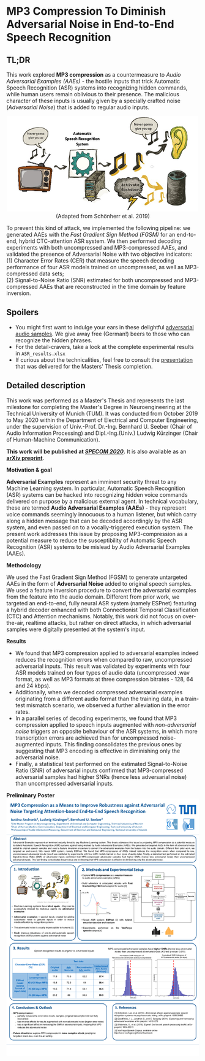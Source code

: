 
# MP3 Compression To Diminish Adversarial Noise in End-to-End Speech Recognition

## TL;DR
This work explored __MP3 compression__ as a countermeasure to _Audio Adversarial Examples (AAEs)_ - the hostile inputs that trick Automatic Speech Recognition (ASR) systems into recognizing hidden commands, while human users remain oblivious to their presence. The malicious character of these inputs is usually given by a specially crafted noise (_Adversarial Noise_) that is added to regular audio inputs.
<p align="center">
  <img src="/ASR_real-life_attack_with_TV.jpg" alt="ASR_attack" width="500px" height="250px"><br>
  (Adapted from Schönherr et al. 2019)
</p>

To prevent this kind of attack, we implemented the following pipeline: we generated AAEs with the _Fast Gradient Sign Method (FGSM)_ for an end-to-end, hybrid CTC-attention ASR system. We then performed decoding experiments with both uncompressed and MP3-compressed AAEs, and validated the presence of Adversarial Noise with two objective indicators: <br>
(1) Character Error Rates (CER) that measure the speech decoding performance of four ASR models trained on uncompressed, as well as MP3-compressed data sets;<br>
(2) Signal-to-Noise Ratio (SNR) estimated for both uncompressed and MP3-compressed AAEs that are reconstructed in the time domain by feature inversion. 

## Spoilers
* You might first want to indulge your ears in these delightful [adversarial audio samples](/audio_samples). We give away free (German!) beers to those who can recognize the hidden phrases. 
* For the detail-cravers, take a look at the complete experimental results in `ASR_results.xlsx`
* If curious about the technicalities, feel free to consult the [presentation](/FINAL_presentation_G-Drive_18.05.2020.pdf) that was delivered for the Masters' Thesis completion.


## Detailed description

This work was performed as a Master's Thesis and represents the last milestone for completing the Master's Degree in Neuroengineering at the Technical University of Munich (TUM). It was conducted from October 2019 to May 2020 within the Department of Electrical and Computer Engineering, under the supervision of Univ.-Prof. Dr.-Ing. Bernhard U. Seeber (Chair of Audio Information Processing) and Dipl.-Ing.(Univ.) Ludwig Kürzinger (Chair of Human-Machine Communication). 

__This work will be published at [_SPECOM 2020_](http://www.specom.nw.ru/2020/).__ It is also available as an [__arXiv preprint__](https://arxiv.org/abs/2007.12892).

**Motivation & goal**

**Adversarial Examples** represent an imminent security threat to any Machine Learning system. In particular, Automatic Speech
Recognition (ASR) systems can be hacked into recognizing hidden voice commands delivered on purpose by a malicious external agent. In technical vocabulary, these are termed **Audio Adversarial Examples (AAEs)** - they represent voice commands seemingly innocuous to a human listener, but which carry along a hidden message that can be decoded accordingly by the ASR system, and even passed on to a vocally-triggered execution system. The present work addresses this issue by proposing MP3-compression as a potential measure to reduce the susceptibility of Automatic Speech Recognition (ASR) systems to be mislead by Audio Adversarial Examples (AAEs).

**Methodology**

We used the Fast Gradient Sign Method (FGSM) to generate untargeted AAEs in the form of __Adversarial Noise__ added to original speech samples. We used a feature inversion procedure to convert the adversarial examples from the feature into the audio domain. Different from prior work, we targeted an end-to-end, fully neural ASR system (namely ESPnet) featuring a hybrid decoder enhanced with both Connectionist Temporal Classification (CTC) and Attention mechanisms. Notably, this work did not focus on over-the-air, realtime attacks, but rather on direct attacks, in which adversarial samples were digitally
presented at the system's input.

**Results**

* We found that MP3 compression applied to adversarial examples indeed reduces the recognition errors when compared to raw, uncompressed adversarial inputs. This result was validated by experiments with four ASR models trained on four types of audio data (uncompressed .wav format, as well as MP3 formats at three compression bitrates - 128, 64 and 24 kbps). 
* Additionally, when we decoded compressed adversarial examples originating from a different audio format than the training data, in a train-test mismatch scenario, we observed a further alleviation in the error rates. 
* In a parallel series of decoding experiments, we found that MP3 compression applied to speech inputs augmented with *non-adversarial noise* triggers an opposite behaviour of the ASR systems, in which more transcription errors are achieved than for uncompressed noise-augmented inputs. This finding consolidates the previous ones by suggesting that MP3 encoding is effective in diminishing only the adversarial noise. 
* Finally, a statistical test performed on the estimated Signal-to-Noise Ratio (SNR) of adversarial inputs confirmed that MP3-compressed adversarial samples had higher SNRs (hence less adversarial noise) than uncompressed adversarial inputs.

**Preliminary Poster**
![Poster](/Poster_FINAL_18.05.2020.png)


